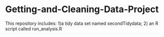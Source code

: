 # Getting-and-Cleaning-Data-Project
This repository includes: 1)a tidy data set named secondTidydata; 2)  an R script called run_analysis.R 
